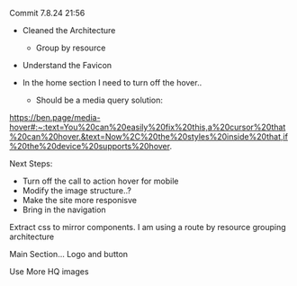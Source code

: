 Commit 7.8.24 21:56

- Cleaned the Architecture

  - Group by resource

- Understand the Favicon

- In the home section I need to turn off the hover..
  - Should be a media query solution:

https://ben.page/media-hover#:~:text=You%20can%20easily%20fix%20this,a%20cursor%20that%20can%20hover.&text=Now%2C%20the%20styles%20inside%20that,if%20the%20device%20supports%20hover.

Next Steps:

- Turn off the call to action hover for mobile
- Modify the image structure..?
- Make the site more responisve
- Bring in the navigation

Extract css to mirror components.
I am using a route by resource grouping architecture

Main Section...
Logo and button

Use More HQ images
